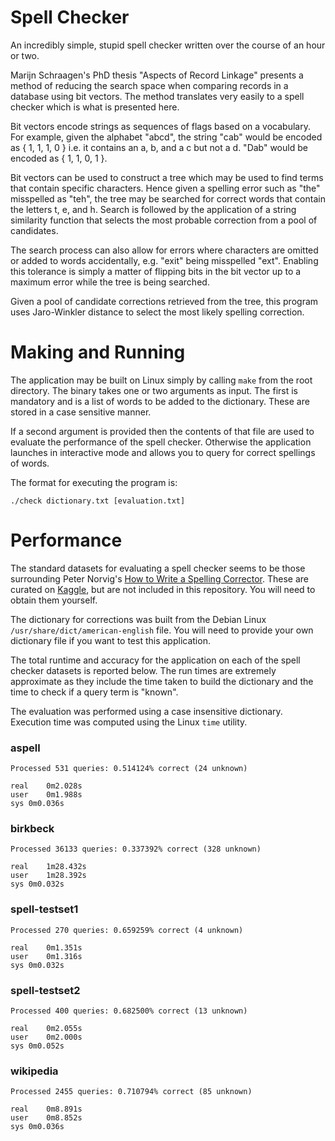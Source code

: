 # Spell Checker

An incredibly simple, stupid spell checker written over the course of an hour or two.

Marijn Schraagen's PhD thesis "Aspects of Record Linkage" presents a method of reducing the search space when comparing records in a database using bit vectors. The method translates very easily to a spell checker which is what is presented here.

Bit vectors encode strings as sequences of flags based on a vocabulary. For example, given the alphabet "abcd", the string "cab" would be encoded as { 1, 1, 1, 0 } i.e. it contains an a, b, and a c but not a d. "Dab" would be encoded as { 1, 1, 0, 1 }.

Bit vectors can be used to construct a tree which may be used to find terms that contain specific characters. Hence given a spelling error such as "the" misspelled as "teh", the tree may be searched for correct words that contain the letters t, e, and h. Search is followed by the application of a string similarity function that selects the most probable correction from a pool of candidates.

The search process can also allow for errors where characters are omitted or added to words accidentally, e.g. "exit" being misspelled "ext". Enabling this tolerance is simply a matter of flipping bits in the bit vector up to a maximum error while the tree is being searched.

Given a pool of candidate corrections retrieved from the tree, this program uses Jaro-Winkler distance to select the most likely spelling correction.

# Making and Running

The application may be built on Linux simply by calling `make` from the root directory. The binary takes one or two arguments as input. The first is mandatory and is a list of words to be added to the dictionary. These are stored in a case sensitive manner. 

If a second argument is provided then the contents of that file are used to evaluate the performance of the spell checker. Otherwise the application launches in interactive mode and allows you to query for correct spellings of words.

The format for executing the program is:

`./check dictionary.txt [evaluation.txt]`

# Performance

The standard datasets for evaluating a spell checker seems to be those surrounding Peter Norvig's [How to Write a Spelling Corrector](https://norvig.com/spell-correct.html). These are curated on [Kaggle](https://www.kaggle.com/bittlingmayer/spelling), but are not included in this repository. You will need to obtain them yourself.

The dictionary for corrections was built from the Debian Linux `/usr/share/dict/american-english` file. You will need to provide your own dictionary file if you want to test this application.

The total runtime and accuracy for the application on each of the spell checker datasets is reported below. The run times are extremely approximate as they include the time taken to build the dictionary and the time to check if a query term is "known".

The evaluation was performed using a case insensitive dictionary. Execution time was computed using the Linux `time` utility.

### aspell
```
Processed 531 queries: 0.514124% correct (24 unknown)

real	0m2.028s
user	0m1.988s
sys	0m0.036s
```

### birkbeck
```
Processed 36133 queries: 0.337392% correct (328 unknown)

real	1m28.432s
user	1m28.392s
sys	0m0.032s
```

### spell-testset1
```
Processed 270 queries: 0.659259% correct (4 unknown)

real	0m1.351s
user	0m1.316s
sys	0m0.032s
```

### spell-testset2
```
Processed 400 queries: 0.682500% correct (13 unknown)

real	0m2.055s
user	0m2.000s
sys	0m0.052s
```

### wikipedia
```
Processed 2455 queries: 0.710794% correct (85 unknown)

real	0m8.891s
user	0m8.852s
sys	0m0.036s
```